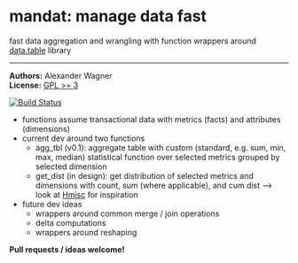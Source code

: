 # mandat: manage data fast
fast data aggregation and wrangling with function wrappers around [data.table](https://github.com/Rdatatable/data.table) library

---------------

**Authors:** Alexander Wagner<br/>
**License:** [GPL >= 3](https://www.gnu.org/licenses/gpl-3.0.en.html)

[![Build Status](https://travis-ci.org/juliasilge/tidytext.svg?branch=master)](https://travis-ci.org/juliasilge/tidytext)

* functions assume transactional data with metrics (facts) and attributes (dimensions)
* current dev around two functions
  + agg_tbl (v0.1): aggregate table with custom (standard, e.g. sum, min, max, median) statistical function over selected metrics grouped by selected dimension
  + get_dist (in design): get distribution of selected metrics and dimensions with count, sum (where applicable), and cum dist --> look at [Hmisc](https://github.com/harrelfe/Hmisc) for inspiration
* future dev ideas
  + wrappers around common merge / join operations
  + delta computations
  + wrappers around reshaping

**Pull requests / ideas welcome!**
